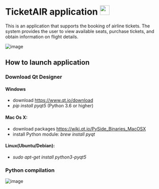 # TicketAIR application <img src="https://user-images.githubusercontent.com/56201394/217067051-32fb8e19-0265-4832-9e62-6069b03cf9e1.png" width="30" height="30">

This is an application that supports the booking of airline tickets. The system provides the user to view available seats, purchase tickets, and obtain information on flight details.


![image](https://user-images.githubusercontent.com/56201394/217066842-fb5d41c7-1463-4ca3-aa67-97df059fad7b.png)

## How to launch application

### Download Qt Designer
#### Windows
- download https://www.qt.io/download
- *pip install pyqt5* (Python 3.6 or higher)

#### Mac Os X:
- download packages https://wiki.qt.io/PySide_Binaries_MacOSX 
- install Python module: *brew install pyqt*

#### Linux(Ubuntu/Debian):
- *sudo apt-get install python3-pyqt5*

### Python compilation
![image](https://user-images.githubusercontent.com/56201394/217068873-095dc442-b790-4397-a07c-d9cb5335cb17.png)
